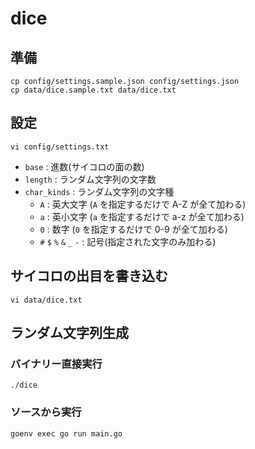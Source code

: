 # dice

## 準備

```shell
cp config/settings.sample.json config/settings.json
cp data/dice.sample.txt data/dice.txt
```

## 設定

```shell
vi config/settings.txt
```
* `base` : 進数(サイコロの面の数)
* `length` : ランダム文字列の文字数
* `char_kinds` : ランダム文字列の文字種
    * `A` : 英大文字 (`A` を指定するだけで A-Z が全て加わる)
    * `a` : 英小文字 (`a` を指定するだけで a-z が全て加わる)
    * `0` : 数字 (`0` を指定するだけで 0-9 が全て加わる)
    * `#` `$` `%` `&` `_` `-` : 記号(指定された文字のみ加わる)

## サイコロの出目を書き込む

```shell
vi data/dice.txt
```

## ランダム文字列生成

### バイナリー直接実行
```shell
./dice
```

### ソースから実行

```shell
goenv exec go run main.go
```
